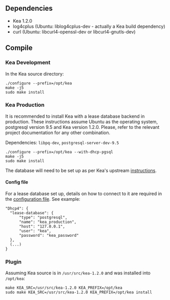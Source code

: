## Dependencies

 - Kea 1.2.0
 - log4cplus (Ubuntu: liblog4cplus-dev - actually a Kea build dependency)
 - curl (Ubuntu: libcurl4-openssl-dev or libcurl4-gnutls-dev)

## Compile

### Kea Development

In the Kea source directory:

    ./configure --prefix=/opt/kea
    make -j5
    sudo make install
    
### Kea Production

It is recommended to install Kea with a lease database backend in production.
These instructions assume Ubuntu as the operating system, postgresql version 9.5
and Kea version 1.2.0. Please, refer to the relevant project documentation for
any other combination. 

Dependencies: `libpq-dev`, `postgresql-server-dev-9.5`

    ./configure --prefix=/opt/kea --with-dhcp-pgsql
    make -j5
    sudo make install   

The database will need to be set up as per Kea's upstream [instructions](https://kea.isc.org/docs/kea-guide.html#pgsql-database-create).

#### Config file

For a lease database set up, details on how to connect to it are required in the [configuration file](https://kea.isc.org/docs/kea-guide.html#dhcp4-configuration). See example:

    "Dhcp4": {
      "lease-database": {
          "type": "postgresql",
          "name": "kea_production",
          "host": "127.0.0.1",
          "user": "kea",
          "password": "kea_password"
      },
      (...)
    }

### Plugin

Assuming Kea source is in `/usr/src/kea-1.2.0` and was installed into `/opt/kea`:

    make KEA_SRC=/usr/src/kea-1.2.0 KEA_PREFIX=/opt/kea
    sudo make KEA_SRC=/usr/src/kea-1.2.0 KEA_PREFIX=/opt/kea install
